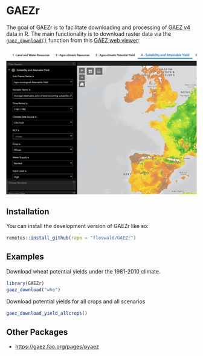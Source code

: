 
# GAEZr

<!-- badges: start -->
<!-- badges: end -->

The goal of GAEZr is to facilitate downloading and processing of [GAEZ v4](https://gaez.fao.org/) data in R. The main functionality is to download raster data via the [`gaez_download()`](reference/gaez_download.html) function from this [GAEZ web viewer](https://gaez-data-portal-hqfao.hub.arcgis.com/pages/data-viewer):

![](man/figures/GAEZ-viewer.png "GAEZ v4 Data Viewer")


## Installation

You can install the development version of GAEZr like so:

``` r
remotes::install_github(repo = "floswald/GAEZr")
```

## Examples

Download wheat potential yields under the 1981-2010 climate.

``` r
library(GAEZr)
gaez_download("whe")
```

Download potential yields for all crops and all scenarios

``` r
gaez_download_yield_allcrops()
```

## Other Packages

* <https://gaez.fao.org/pages/pyaez>
